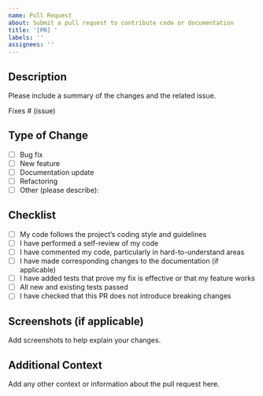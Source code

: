```yaml
---
name: Pull Request
about: Submit a pull request to contribute code or documentation
title: '[PR] '
labels: ''
assignees: ''
---
```


## Description

Please include a summary of the changes and the related issue. 

Fixes # (issue)

## Type of Change

- [ ] Bug fix
- [ ] New feature
- [ ] Documentation update
- [ ] Refactoring
- [ ] Other (please describe):

## Checklist

- [ ] My code follows the project’s coding style and guidelines
- [ ] I have performed a self-review of my code
- [ ] I have commented my code, particularly in hard-to-understand areas
- [ ] I have made corresponding changes to the documentation (if applicable)
- [ ] I have added tests that prove my fix is effective or that my feature works
- [ ] All new and existing tests passed
- [ ] I have checked that this PR does not introduce breaking changes

## Screenshots (if applicable)

Add screenshots to help explain your changes.

## Additional Context

Add any other context or information about the pull request here.
